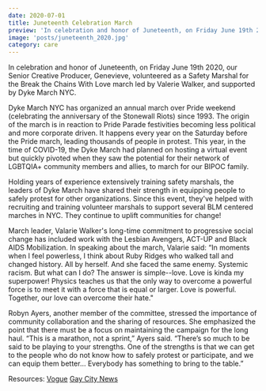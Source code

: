 ```yaml
---
date: 2020-07-01
title: Juneteenth Celebration March
preview: 'In celebration and honor of Juneteenth, on Friday June 19th 2020, our Senior Creative Producer, Genevieve, volunteered as a Safety Marshal for the Break the Chains With Love march led by Valerie Walker, and supported by Dyke March NYC'
image: 'posts/juneteenth_2020.jpg'
category: care
---
```


In celebration and honor of Juneteenth, on Friday June 19th 2020, our Senior Creative Producer, Genevieve, volunteered as a Safety Marshal for the Break the Chains With Love march led by Valerie Walker, and supported by Dyke March NYC.

Dyke March NYC has organized an annual march over Pride weekend (celebrating the anniversary of the Stonewall Riots) since 1993. The origin of the march is in reaction to Pride Parade festivities becoming less political and more corporate driven. It happens every year on the Saturday before the Pride march, leading thousands of people in protest. This year, in the time of COVID-19, the Dyke March had planned on hosting a virtual event but quickly pivoted when they saw the potential for their network of LGBTQIA+ community members and allies, to march for our BIPOC family.  

Holding years of experience extensively training safety marshals, the leaders of Dyke March have shared their strength in equipping people to safely protest for other organizations. Since this event, they've helped with recruiting and training volunteer marshals to support several BLM centered marches in NYC. They continue to uplift communities for change!

March leader, Valarie Walker's long-time commitment to progressive social change has included work with the Lesbian Avengers, ACT-UP and Black AIDS Mobilization. In speaking about the march, Valarie said: “In moments when I feel powerless, I think about Ruby Ridges who walked tall and changed history. All by herself. And she faced the same enemy. Systemic racism. But what can I do? The answer is simple--love. Love is kinda my superpower! Physics teaches us that the only way to overcome a powerful force is to meet it with a force that is equal or larger. Love is powerful. Together, our love can overcome their hate."

Robyn Ayers, another member of the committee, stressed the importance of community collaboration and the sharing of resources. She emphasized the point that there must be a focus on maintaining the campaign for the long haul. “This is a marathon, not a sprint,” Ayers said. “There’s so much to be said to be playing to your strengths. One of the strengths is that we can get to the people who do not know how to safely protest or participate, and we can equip them better… Everybody has something to bring to the table.”

Resources:
[Vogue](https://www.vogue.com/article/nyc-dyke-march-black-liberation-juneteenth)
[Gay City News](https://www.gaycitynews.com/dyke-march-for-black-lives-draws-thousands/)
